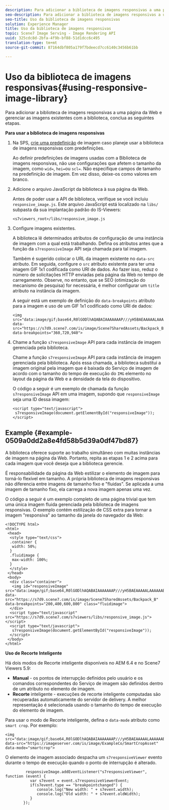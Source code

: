 ```yaml
---
description: Para adicionar a biblioteca de imagens responsivas a uma página da Web e gerenciar as imagens existentes com a biblioteca, conclua as seguintes etapas.
seo-description: Para adicionar a biblioteca de imagens responsivas a uma página da Web e gerenciar as imagens existentes com a biblioteca, conclua as seguintes etapas.
seo-title: Uso da biblioteca de imagens responsivas
solution: Experience Manager
title: Uso da biblioteca de imagens responsivas
topic: Scene7 Image Serving - Image Rendering API
uuid: 325cdc8d-2bfa-4f9b-bf88-51d1dcc6c495
translation-type: tm+mt
source-git-commit: 87164dbf805a179f7bdeecd7cc6140c3456b61bb

---
```



# Uso da biblioteca de imagens responsivas{#using-responsive-image-library}

Para adicionar a biblioteca de imagens responsivas a uma página da Web e gerenciar as imagens existentes com a biblioteca, conclua as seguintes etapas.

**Para usar a biblioteca de imagens responsivas**

1. Na SPS, [crie uma predefinição](http://help.adobe.com/en_US/scene7/using/WS2F6A1049-B41F-447d-A520-91227F9CDABF.html) de imagem caso planeje usar a biblioteca de imagens responsivas com predefinições.

   Ao definir predefinições de imagens usadas com a Biblioteca de imagens responsivas, não use configurações que afetem o tamanho da imagem, como `wid=`, `hei=`ou `scl=`. Não especifique campos de tamanho na predefinição de imagem. Em vez disso, deixe-os como valores em branco.
1. Adicione o arquivo JavaScript da biblioteca à sua página da Web.

   Antes de poder usar a API de biblioteca, verifique se você incluiu `responsive_image.js`. Este arquivo JavaScript está localizado na `libs/` subpasta da sua implantação padrão do IS-Viewers:

   `<s7viewers_root>/libs/responsive_image.js`
1. Configure imagens existentes.

   A biblioteca lê determinados atributos de configuração de uma instância de imagem com a qual está trabalhando. Defina os atributos antes que a função da `s7responsiveImage` API seja chamada para tal imagem.

   Também é sugerido colocar o URL da imagem existente no `data-src` atributo. Em seguida, configure o `src` atributo existente para ter uma imagem GIF 1x1 codificada como URI de dados. Ao fazer isso, reduz o número de solicitações HTTP enviadas pela página da Web no tempo de carregamento. Observe, no entanto, que se SEO (otimização do mecanismo de pesquisa) for necessária, é melhor configurar um `title` atributo na instância da imagem.

   A seguir está um exemplo de definição do `data-breakpoints` atributo para a imagem e uso de um GIF 1x1 codificado como URI de dados:

   ```
   <img src="data:image/gif;base64,R0lGODlhAQABAIAAAAAAAP///yH5BAEAAAAALAAAAAABAAEAAAIBRAA7" data-src="https://s7d9.scene7.com/is/image/Scene7SharedAssets/Backpack_B" data-breakpoints="360,720,940">
   ```

1. Chame a função `s7responsiveImage` API para cada instância de imagem gerenciada pela biblioteca.

   Chame a função `s7responsiveImage` API para cada instância de imagem gerenciada pela biblioteca. Após essa chamada, a biblioteca substitui a imagem original pela imagem que é baixada do Serviço de imagem de acordo com o tamanho do tempo de execução do `IMG` elemento no layout da página da Web e a densidade da tela do dispositivo.

   O código a seguir é um exemplo de chamada da função `s7responsiveImage` API em uma imagem, supondo que `responsiveImage` seja uma ID dessa imagem:

   ```
   <script type="text/javascript"> 
    s7responsiveImage(document.getElementById("responsiveImage")); 
   </script>
   ```

## Example {#example-0509a0dd2a8e4fd58b5d39a0df47bd87}

A biblioteca oferece suporte ao trabalho simultâneo com muitas instâncias de imagem na página da Web. Portanto, repita as etapas 1 e 2 acima para cada imagem que você deseja que a biblioteca gerencie.

É responsabilidade da página da Web estilizar o elemento de imagem para torná-lo flexível em tamanho. A própria biblioteca de imagens responsivas não diferencia entre imagens de tamanho fixo e &quot;fluidas&quot;. Se aplicada a uma imagem de tamanho fixo, ela carrega a nova imagem apenas uma vez.

O código a seguir é um exemplo completo de uma página trivial que tem uma única imagem fluida gerenciada pela biblioteca de imagens responsivas. O exemplo contém estilização de CSS extra para tornar a imagem &quot;responsiva&quot; ao tamanho da janela do navegador da Web:

```
<!DOCTYPE html> 
<html> 
 <head> 
  <style type="text/css"> 
  .container { 
   width: 50%; 
  } 
  .fluidimage { 
   max-width: 100%; 
  } 
  </style> 
 </head> 
 <body> 
  <div class="container"> 
   <img id="responsiveImage" src="data:image/gif;base64,R0lGODlhAQABAIAAAAAAAP///yH5BAEAAAAALAAAAAABAAEAAAIBRAA7" data-src="https://s7d9.scene7.com/is/image/Scene7SharedAssets/Backpack_B" data-breakpoints="200,400,600,800" class="fluidimage"> 
  </div> 
  <script type="text/javascript" src="https://s7d9.scene7.com/s7viewers/libs/responsive_image.js"></script> 
  <script type="text/javascript"> 
   s7responsiveImage(document.getElementById("responsiveImage")); 
  </script> 
 </body> 
</html>
```

**Uso de Recorte Inteligente**

Há dois modos de Recorte inteligente disponíveis no AEM 6.4 e no Scene7 Viewers 5.9:

* **Manual** - os pontos de interrupção definidos pelo usuário e os comandos correspondentes do Serviço de imagem são definidos dentro de um atributo no elemento de imagem.
* **Recorte** inteligente - execuções de recorte inteligente computadas são recuperadas automaticamente do servidor de delivery. A melhor representação é selecionada usando o tamanho do tempo de execução do elemento de imagem.

Para usar o modo de Recorte inteligente, defina o `data-mode` atributo como `smart crop`. Por exemplo:

```
<img 
src="data:image/gif;base64,R0lGODlhAQABAIAAAAAAAP///yH5BAEAAAAALAAAAAABAAEAAAIBRAA7" 
data-src="https://imageserver.com/is/image/ExampleCo/SmartCropAsset" 
data-mode="smartcrop">
```

O elemento de imagem associado despacha um `s7responsiveViewer` evento durante o tempo de execução quando o ponto de interrupção é alterado.

```
         responsiveImage.addEventListener("s7responsiveViewer", function (event) { 
           var s7event = event.s7responsiveViewerEvent; 
           if(s7event.type == "breakpointchanged") { 
              console.log("New width: " + s7event.width); 
              console.log("Old width: " + s7event.oldWidth); 
           } 
        });
```
